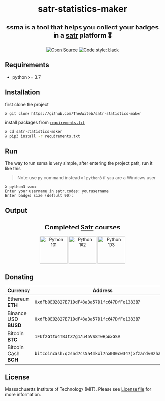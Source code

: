 <h1 align = "center">satr-statistics-maker</h1>

<h2 align = "center">ssma is a tool that helps you collect your badges in a <a href="https://satr.codes/">satr</a> platform 🎖️
</h2>
<div align = "center">
<a href="https://opensource.org/"><img alt="Open Source" src="https://badges.frapsoft.com/os/v1/open-source.svg?v=103"></a>
<a href="https://github.com/psf/black"><img alt="Code style: black" src="https://img.shields.io/badge/code%20style-black-000000.svg"></a>

</div>

## Requirements
* python >= 3.7

## Installation
first clone the project
```
λ git clone https://github.com/TheAwiteb/satr-statistics-maker
```
install packages from [`requirements.txt`](requirements.txt)
```bash
λ cd satr-statistics-maker
λ pip3 install -r requirements.txt
```

## Run
The way to run ssma is very simple, after entering the project path, run it like this
> Note: use `py` command instead of `python3` if you are a Windows user
```
λ python3 ssma
Enter your username in satr.codes: yourusername
Enter badges size (default 90): 
```
## Output
<h2 align='center'>Completed <a href='https://Satr.codes'>Satr</a> courses</h2>

<div align='center'>
    <a target='_blank' href='https://satr.codes/courses/rRUQyVDkwQ/view'><img align='center' alt='Python 101' src='https://assets.safcsp.cloud/badges/badges-45.png' width='90' height='90'/></a>
    <a target='_blank' href='https://satr.codes/courses/VIvMvhyCiV/view'><img align='center' alt='Python 102' src='https://assets.safcsp.cloud/badges/badges-45.png' width='90' height='90'/></a>
    <a target='_blank' href='https://satr.codes/courses/MvNhowmHeB/view'><img align='center' alt='Python 103' src='https://assets.safcsp.cloud/badges/badges-45.png' width='90' height='90'/></a>
</div>

## Donating

|    Currency          |                Address                          |
| ---------------------|------------------------------------------------ |
| Ethereum  **ETH**| ```0xdFb0E92827E71DdF48a3a57D1fc647DfFe1383B7```|
| Binance USD **BUSD**  | ```0xdFb0E92827E71DdF48a3a57D1fc647DfFe1383B7```|
| Bitcoin **BTC**  | ```1FUf2Gtto4TBJtZ7g1Au45VS8TwHpWxGSV```|
| Bitcoin Cash **BCH**| ```bitcoincash:qzsnd7ds5a4mkxl7nx000cw347jxfzardv0zhazhkw```|

## License
Massachusetts Institute of Technology (MIT). Please see [License file](LICENSE) for more information.


